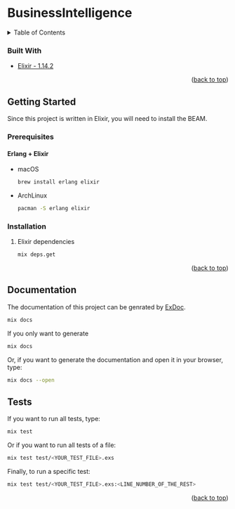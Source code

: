 # BusinessIntelligence

<a name="readme-top"></a>
<details>
  <summary>Table of Contents</summary>
  <ol>
    <li>
        <a href="#built-with">Built With</a>
    </li>
    <li>
      <a href="#getting-started">Getting Started</a>
      <ul>
        <li><a href="#prerequisites">Prerequisites</a></li>
        <li><a href="#installation">Installation</a></li>
      </ul>
    </li>
    <li><a href="#conventions">Conventions</a></li>
    <li><a href="#current-state">Current state</a></li>
    <li><a href="#license">License</a></li>
  </ol>
</details>

### Built With

* [Elixir - 1.14.2][elixir-url]

<p align="right">(<a href="#readme-top">back to top</a>)</p>

<!-- GETTING STARTED -->
## Getting Started
Since this project is written in Elixir, you will need to install the BEAM.

### Prerequisites
#### Erlang + Elixir
- macOS
  ```sh
  brew install erlang elixir
  ```
- ArchLinux
  ```sh
  pacman -S erlang elixir
  ```

### Installation

1. Elixir dependencies
   ```sh
   mix deps.get
   ```

<p align="right">(<a href="#readme-top">back to top</a>)</p>

## Documentation
The documentation of this project can be genrated by [ExDoc](https://github.com/elixir-lang/ex_doc).
```sh
mix docs
```
If you only want to generate
```sh
mix docs
```

Or, if you want to generate the documentation and open it in your browser, type:
```sh
mix docs --open
```

## Tests
If you want to run all tests, type:
```sh
mix test
```

Or if you want to run all tests of a file:
```sh
mix test test/<YOUR_TEST_FILE>.exs
```

Finally, to run a specific test:
```sh
mix test test/<YOUR_TEST_FILE>.exs:<LINE_NUMBER_OF_THE_REST>
```

<p align="right">(<a href="#readme-top">back to top</a>)</p>



<!-- MARKDOWN LINKS & IMAGES -->
<!-- https://www.markdownguide.org/basic-syntax/#reference-style-links -->
[elixir-url]: https://elixir-lang.org
[phoenix-url]: https://www.phoenixframework.org
[sqlite-url]: https://www.sqlite.org
[postgresql-url]: https://www.postgresql.org
[oban-url]: https://github.com/sorentwo/oban
[bootstrap-url]: https://getbootstrap.com
